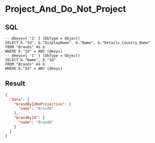 # Project_And_Do_Not_Project

## SQL

```text
-- @keys={ '1' } (DbType = Object)
SELECT b."Id", b."DisplayName", b."Name", b."Details_Country_Name"
FROM "Brands" AS b
WHERE b."Id" = ANY (@keys)
-- @keys={ '1' } (DbType = Object)
SELECT b."Name", b."Id"
FROM "Brands" AS b
WHERE b."Id" = ANY (@keys)
```

## Result

```json
{
  "data": {
    "brandByIdNoProjection": {
      "name": "Brand0"
    },
    "brandById": {
      "name": "Brand0"
    }
  }
}
```

